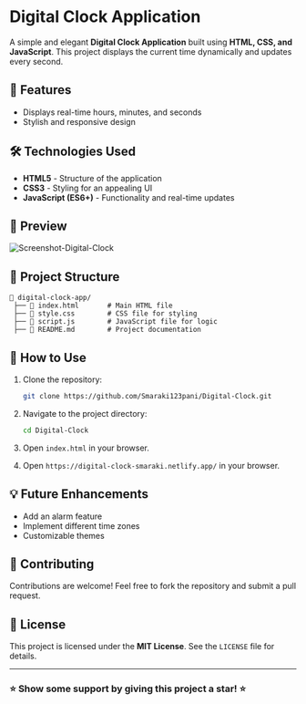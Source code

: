 # Digital Clock Application

A simple and elegant **Digital Clock Application** built using **HTML, CSS, and JavaScript**. This project displays the current time dynamically and updates every second.

## 🚀 Features

- Displays real-time hours, minutes, and seconds
- Stylish and responsive design

## 🛠️ Technologies Used

- **HTML5** - Structure of the application
- **CSS3** - Styling for an appealing UI
- **JavaScript (ES6+)** - Functionality and real-time updates

## 📸 Preview

![Screenshot-Digital-Clock](https://github.com/user-attachments/assets/395ed11f-de33-48fc-b78d-a5b1d096b044)


## 📂 Project Structure

```
📁 digital-clock-app/
 ├── 📄 index.html       # Main HTML file
 ├── 📄 style.css        # CSS file for styling
 ├── 📄 script.js        # JavaScript file for logic
 ├── 📄 README.md        # Project documentation
```

## 🎯 How to Use

1. Clone the repository:
   ```sh
   git clone https://github.com/Smaraki123pani/Digital-Clock.git
   ```
2. Navigate to the project directory:
   ```sh
   cd Digital-Clock
   ```
3. Open `index.html` in your browser.

4. Open `https://digital-clock-smaraki.netlify.app/` in your browser.

## 💡 Future Enhancements

- Add an alarm feature
- Implement different time zones
- Customizable themes

## 🙌 Contributing

Contributions are welcome! Feel free to fork the repository and submit a pull request.

## 📜 License

This project is licensed under the **MIT License**. See the `LICENSE` file for details.

---

### ⭐ Show some support by giving this project a star! ⭐



